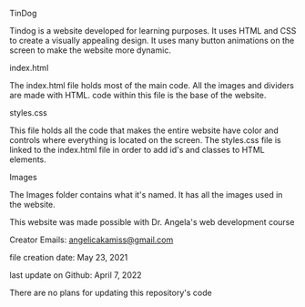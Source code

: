 TinDog 

Tindog is a website developed for learning purposes. 
It uses HTML and CSS to create a visually appealing design. It uses many 
button animations on the screen to make the website more dynamic. 

index.html

The index.html file holds most of the main code. All the images and 
dividers are made with HTML. code within this file is the base of the 
website. 


styles.css

This file holds all the code that makes the entire website have color 
and controls where everything is located on the screen. The styles.css 
file is linked to the index.html file in order to add id's and classes to 
HTML elements.

Images 

The Images folder contains what it's named. It has all the images used 
in the website. 

This website was made possible with Dr. Angela's web development course

Creator Emails:
  angelicakamiss@gmail.com

file creation date:
May 23, 2021

last update on Github:
April 7, 2022

There are no plans for updating this repository's code 



